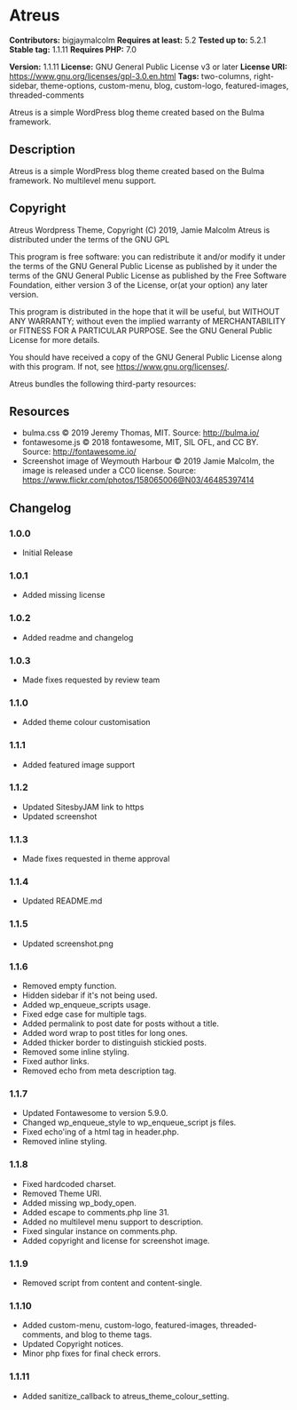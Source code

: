 # Atreus

**Contributors:** bigjaymalcolm
**Requires at least:** 5.2
**Tested up to:** 5.2.1
**Stable tag:** 1.1.11
**Requires PHP:** 7.0

**Version:** 1.1.11
**License:** GNU General Public License v3 or later
**License URI:** https://www.gnu.org/licenses/gpl-3.0.en.html
**Tags:** two-columns, right-sidebar, theme-options, custom-menu, blog, custom-logo, featured-images, threaded-comments

Atreus is a simple WordPress blog theme created based on the Bulma framework.

## Description
Atreus is a simple WordPress blog theme created based on the Bulma framework.
No multilevel menu support.

## Copyright
Atreus Wordpress Theme, Copyright (C) 2019, Jamie Malcolm
Atreus is distributed under the terms of the GNU GPL

This program is free software: you can redistribute it and/or modify it under the terms of the GNU General Public License as published by it under the terms of the GNU General Public License as published by the Free Software Foundation, either version 3 of the License, or(at your option) any later version.

This program is distributed in the hope that it will be useful, but WITHOUT ANY WARRANTY; without even the implied warranty of MERCHANTABILITY or FITNESS FOR A PARTICULAR PURPOSE. See the GNU General Public License for more details.

You should have received a copy of the GNU General Public License along with this program.  If not, see <https://www.gnu.org/licenses/>.

Atreus bundles the following third-party resources:

## Resources
* bulma.css © 2019 Jeremy Thomas, MIT. Source: http://bulma.io/
* fontawesome.js © 2018 fontawesome, MIT, SIL OFL, and CC BY. Source: http://fontawesome.io/
* Screenshot image of Weymouth Harbour © 2019 Jamie Malcolm, the image is released under a CC0 license. Source: https://www.flickr.com/photos/158065006@N03/46485397414

## Changelog

### 1.0.0
* Initial Release

### 1.0.1
* Added missing license

### 1.0.2
* Added readme and changelog

### 1.0.3
* Made fixes requested by review team

### 1.1.0
* Added theme colour customisation

### 1.1.1
* Added featured image support

### 1.1.2
* Updated SitesbyJAM link to https
* Updated screenshot

### 1.1.3
* Made fixes requested in theme approval

### 1.1.4
* Updated README.md

### 1.1.5
* Updated screenshot.png

### 1.1.6
* Removed empty function.
* Hidden sidebar if it's not being used.
* Added wp_enqueue_scripts usage.
* Fixed edge case for multiple tags.
* Added permalink to post date for posts without a title.
* Added word wrap to post titles for long ones.
* Added thicker border to distinguish stickied posts.
* Removed some inline styling.
* Fixed author links.
* Removed echo from meta description tag.

### 1.1.7
* Updated Fontawesome to version 5.9.0.
* Changed wp_enqueue_style to wp_enqueue_script js files.
* Fixed echo'ing of a html tag in header.php.
* Removed inline styling.

### 1.1.8
* Fixed hardcoded charset.
* Removed Theme URI.
* Added missing wp_body_open.
* Added escape to comments.php line 31.
* Added no multilevel menu support to description.
* Fixed singular instance on comments.php.
* Added copyright and license for screenshot image.

### 1.1.9
* Removed script from content and content-single.

### 1.1.10
* Added custom-menu, custom-logo, featured-images, threaded-comments, and blog to theme tags.
* Updated Copyright notices.
* Minor php fixes for final check errors.

### 1.1.11
* Added sanitize_callback to atreus_theme_colour_setting.